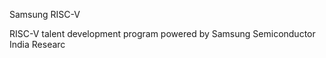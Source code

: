 Samsung RISC-V
                                                                                                                         
   RISC-V talent development program powered by Samsung Semiconductor India Researc
